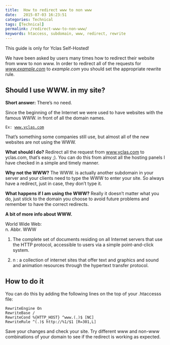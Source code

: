 ```yaml
---
title:  How to redirect www to non www
date:   2015-07-03 16:23:51
categories: Technical
tags: [Technical]
permalink: /redirect-www-to-non-www/
keywords: htaccess, subdomain, www, redirect, rewrite
---
```

<div class="alert alert-warning">
<strong><i class="glyphicon glyphicon-warning-sign"></i> </strong> This guide is only for Yclas Self-Hosted!
</div>

We have been asked by users many times how to redirect their website from www to non www. In order to redirect all of the requests for _www.example.com_ to _example.com_ you should set the appropriate rewrite rule.

## Should I use WWW. in my site?

**Short answer:** There’s no need.

Since the beginning of the Internet we were used to have websites with the famous WWW. in front of all the domain names.

<code>Ex: www.yclas.com</code>

That’s something some companies still use, but almost all of the new websites are not using the WWW.

**What should I do?** Redirect all the request from www.yclas.com to yclas.com, that’s easy ;). You can do this from almost all the hosting panels I have checked in a simple and timely manner.

**Why not the WWW?** The WWW. is actually another subdomain in your server and your clients need to type the WWW to enter your site. So always have a redirect, just in case, they don’t type it.

**What happens if I am using the WWW?** Really it doesn’t matter what you do, just stick to the domain you choose to avoid future problems and remember to have the correct redirects.

**A bit of more info about WWW.**

World Wide Web:<br>
n. Abbr. WWW

1) The complete set of documents residing on all Internet servers that use the HTTP protocol, accessible to users via a simple point-and-click system.

2) n : a collection of internet sites that offer text and graphics and sound and animation resources through the hypertext transfer protocol.

## How to do it

You can do this by adding the following lines on the top of your .htaccesss file:

    RewriteEngine On
    RewriteBase /
    RewriteCond %{HTTP_HOST} ^www.(.)$ [NC]
    RewriteRule ^(.)$ http://%1/$1 [R=301,L]

Save your changes and check your site. Try different www and non-www combinations of your domain to see if the redirect is working as expected.
